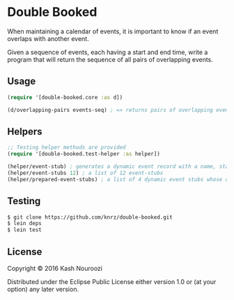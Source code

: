 # Double Booked

When maintaining a calendar of events, it is important to know if an event overlaps with another event.

Given a sequence of events, each having a start and end time, write a program that will return the sequence of all pairs of overlapping events.

## Usage

```clojure
(require '[double-booked.core :as d])

(d/overlapping-pairs events-seq) ; => returns pairs of overlapping events
```

## Helpers
```clojure
;; Testing helper methods are provided
(require '[double-booked.test-helper :as helper])

(helper/event-stub) ; generates a dynamic event record with a name, start, and end time
(helper/event-stubs 12) ; a list of 12 event-stubs
(helper/prepared-event-stubs) ; a list of 4 dynamic event stubs whose overlapping-pairs solution is known
```

## Testing

```bash
$ git clone https://github.com/knrz/double-booked.git
$ lein deps
$ lein test
```

## License

Copyright © 2016 Kash Nouroozi

Distributed under the Eclipse Public License either version 1.0 or (at
your option) any later version.
